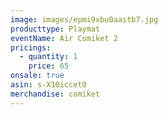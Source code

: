 ```yaml
---
image: images/epmi9xbu0aastb7.jpg
producttype: Playmat
eventName: Air Comiket 2
pricings:
  - quantity: 1
    price: 65
onsale: true
asin: s-X10iccetO
merchandise: comiket
---
```

